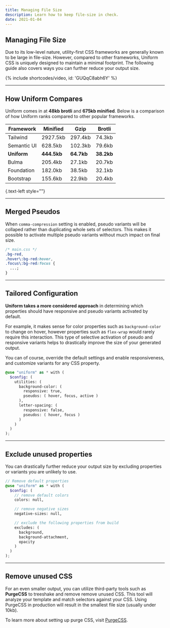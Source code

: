 ```yaml
---
title: Managing File Size
description: Learn how to keep file-size in check.
date: 2021-01-04
---
```


## Managing File Size

Due to its low-level nature, utility-first CSS frameworks are generally known to be large in file-size. However, compared to other frameworks, Uniform CSS is uniquely designed to maintain a minimal footprint. The following guide also covers ways you can further reduce your output size.

{% include shortcodes/video, id: 'GUQqC8abh6Y' %}

---

## How Uniform Compares

Uniform comes in at **48kb brotli** and **675kb minified**. Below is a comparison of how Uniform ranks compared to other popular frameworks.

| Framework | Minified | Gzip | Brotli |
| -| - | - | - |
| Tailwind | 2927.5kb | 297.4kb | 74.3kb |
| Semantic UI | 628.5kb | 102.3kb | 79.6kb |
| **Uniform** | **444.5kb** | **64.7kb** | **38.2kb** |
| Bulma | 205.4kb | 27.1kb | 20.7kb |
| Foundation | 182.0kb | 38.5kb | 32.1kb |
| Bootstrap | 155.6kb | 22.9kb | 20.4kb |

{.text-left style=""}

---

## Merged Pseudos

When `comma-compression` setting is enabled, pseudo variants will be collaped rather than duplicating whole sets of selectors. This makes it possible to activate multiple pseudo variants without much impact on final size.

```css
/* main.css */
.bg-red,
.hover\:bg-red:hover,
.focus\:bg-red:focus {
  ...;
}
```

---

## Tailored Configuration

**Uniform takes a more considered approach** in determining which properties should have responsive and pseudo variants activated by default. 

For example, it makes sense for color properties such as `background-color` to change on hover, however properties such as `flex-wrap` would rarely require this interaction. This type of selective activation of pseudo and responsive variants helps to drastically improve the size of your generated output.

You can of course, override the default settings and enable responsiveness, and customize variants for any CSS property.

```scss
@use "uniform" as * with (
  $config: (
    utilities: (
      background-color: (
        responsive: true,
        pseudos: ( hover, focus, active )
      ),
      letter-spacing: (
        responsive: false,
        pseudos: ( hover, focus )
      )
    )
  )
);
```

---

## Exclude unused properties

You can drastically further reduce your output size by excluding properties or variants you are unlikely to use.

```scss
// Remove default properties
@use "uniform" as * with (
  $config: (
    // remove default colors
    colors: null,

    // remove negative sizes
    negative-sizes: null,

    // exclude the following properties from build
    excludes: (
      background,
      background-attachment,
      opacity
    )
  )
);
```

---

## Remove unused CSS

For an even smaller output, you can utilize third-party tools such as **PurgeCSS** to treeshake and remove remove unused CSS. This tool will analyze your template and match selectors against your CSS. Using PurgeCSS in production will result in the smallest file size (usually under 10kb).

To learn more about setting up purge CSS, visit [PurgeCSS]("https://purgecss.com/").
